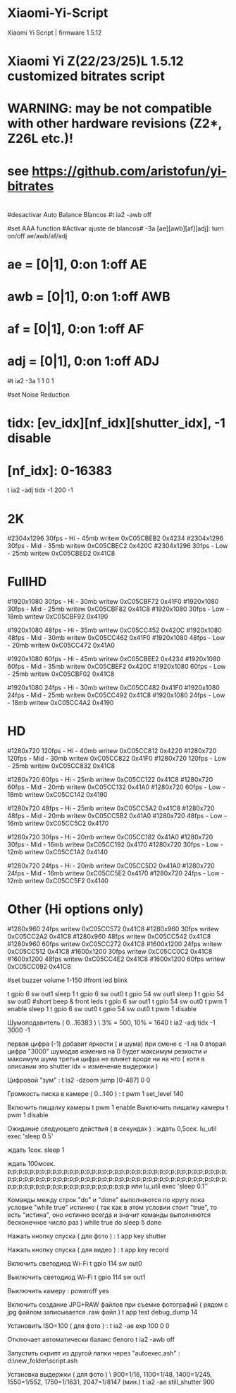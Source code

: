 # Xiaomi-Yi-Script
Xiaomi Yi Script | firmware 1.5.12
# Xiaomi Yi Z(22/23/25)L 1.5.12 customized bitrates script
# WARNING: may be not compatible with other hardware revisions (Z2*, Z26L etc.)!
# see https://github.com/aristofun/yi-bitrates
# 

#desactivar Auto Balance Blancos
#t ia2 -awb off

#set AAA function
#Activar ajuste de blancos# -3a [ae][awb][af][adj]: turn on/off ae/awb/af/adj
#  ae = [0|1], 0:on 1:off AE
#  awb = [0|1], 0:on 1:off AWB
#  af  = [0|1], 0:on 1:off AF
#  adj = [0|1], 0:on 1:off ADJ
#t ia2 -3a 1 1 0 1

#set Noise Reduction
# tidx: [ev_idx][nf_idx][shutter_idx], -1 disable  
# [nf_idx]: 0-16383
t ia2 -adj tidx -1 200 -1


# 2K
#2304x1296 30fps - Hi - 45mb
writew 0xC05CBEB2 0x4234
#2304x1296 30fps - Mid - 35mb
writew 0xC05CBEC2 0x420C
#2304x1296 30fps - Low - 25mb
writew 0xC05CBED2 0x41C8

# FullHD
#1920x1080 30fps - Hi - 30mb
writew 0xC05CBF72 0x41F0
#1920x1080 30fps - Mid - 25mb
writew 0xC05CBF82 0x41C8
#1920x1080 30fps - Low - 18mb
writew 0xC05CBF92 0x4190

#1920x1080 48fps - Hi - 35mb
writew 0xC05CC452 0x420C
#1920x1080 48fps - Mid - 30mb
writew 0xC05CC462 0x41F0
#1920x1080 48fps - Low - 20mb 
writew 0xC05CC472 0x41A0

#1920x1080 60fps - Hi - 45mb
writew 0xC05CBEE2 0x4234
#1920x1080 60fps - Mid - 35mb
writew 0xC05CBEF2 0x420C
#1920x1080 60fps - Low - 25mb
writew 0xC05CBF02 0x41C8

#1920x1080 24fps - Hi - 30mb
writew 0xC05CC482 0x41F0
#1920x1080 24fps - Mid - 25mb
writew 0xC05CC492 0x41C8
#1920x1080 24fps - Low - 18mb
writew 0xC05CC4A2 0x4190

# HD
#1280x720 120fps - Hi - 40mb
writew 0xC05CC812 0x4220
#1280x720 120fps - Mid - 30mb
writew 0xC05CC822 0x41F0
#1280x720 120fps - Low - 25mb
writew 0xC05CC832 0x41C8

#1280x720 60fps - Hi - 25mb
writew 0xC05CC122 0x41C8
#1280x720 60fps - Mid - 20mb
writew 0xC05CC132 0x41A0
#1280x720 60fps - Low - 18mb
writew 0xC05CC142 0x4190

#1280x720 48fps - Hi - 25mb
writew 0xC05CC5A2 0x41C8
#1280x720 48fps - Mid - 20mb
writew 0xC05CC5B2 0x41A0
#1280x720 48fps - Low - 16mb
writew 0xC05CC5C2 0x4170

#1280x720 30fps - Hi - 20mb
writew 0xC05CC182 0x41A0
#1280x720 30fps - Mid - 16mb
writew 0xC05CC192 0x4170
#1280x720 30fps - Low - 12mb
writew 0xC05CC1A2 0x4140

#1280x720 24fps - Hi - 20mb
writew 0xC05CC5D2 0x41A0
#1280x720 24fps - Mid - 16mb
writew 0xC05CC5E2 0x4170
#1280x720 24fps - Low - 12mb
writew 0xC05CC5F2 0x4140


# Other (Hi options only)
#1280x960 24fps
writew 0xC05CC572 0x41C8
#1280x960 30fps
writew 0xC05CC2A2 0x41C8
#1280x960 48fps
writew 0xC05CC542 0x41C8
#1280x960 60fps
writew 0xC05CC272 0x41C8
#1600x1200 24fps
writew 0xC05CC512 0x41C8
#1600x1200 30fps
writew 0xC05CC0C2 0x41C8
#1600x1200 48fps
writew 0xC05CC4E2 0x41C8
#1600x1200 60fps
writew 0xC05CC092 0x41C8

#set buzzer volume 1-150
#front led blink

t gpio 6 sw out1 
sleep 1
t gpio 6 sw out0
t gpio 54 sw out1
sleep 1
t gpio 54 sw out0
#short beep & front leds
t gpio 6 sw out1
t gpio 54 sw out0
t pwm 1 enable
sleep 1
t gpio 6 sw out0
t gpio 54 sw out0
t pwm 1 disable

Шумоподавитель ( 0...16383 ) \ 3% = 500, 10% = 1640
t ia2 -adj tidx -1 3000 -1

первая цифра (-1) добавит яркости ( и шума) при смене с -1 на 0
вторая цифра "3000" шумодав изменив на 0 будет максимум резкости и максимум шума
третья цифра не влияет вроде ни на что ( хотя в описании это shutter idx = изменение выдержки )

Цифровой "зум" :
t ia2 -dzoom jump [0-487] 0 0

Громкость писка в камере ( 0...140 ) :
t pwm 1 set_level 140


Включить пищалку камеры
t pwm 1 enable
Выключить пищалку камеры
t pwm 1 disable


Ожидание следующего действия ( в секундах ) :
ждать 0,5сек.
lu_util exec 'sleep 0.5'

ждать 1сек.
sleep 1

ждать 100мсек.
p;p;p;p;p;p;p;p;p;p;p;p;p;p;p;p;p;p;p;p;p;p;p;p;p;p;p;p;p;p;p;p;p;p;p;p;p;p;p;p;p;p;p;p;p;p;p;p;p;p;p;p;p;p;p;p;p;p;p;p;p;p;p;p;p;p;p;p;p;p;p;p;p;p;p;p;p;p;p;p;p;p;p;p;p;p;p;p;p;p;p;p;p;p;p;p;p;p;p;p
или
lu_util exec 'sleep 0.1''


Команды между строк "do" и "done" выполняются по кругу пока условие "while true" истинно ( так как в этом условии стоит "true", то есть "истина", оно истинно всегда и значит команды выполняются бесконечное число раз ) 
while true
do
sleep 5
done


Нажать кнопку спуска ( для фото ) :
t app key shutter

Нажать кнопку спуска ( для видео ) :
t app key record


Включить светодиод Wi-Fi
t gpio 114 sw out0

Выключить светодиод Wi-Fi
t gpio 114 sw out1


Выключить камеру :
poweroff yes


Включить создание JPG+RAW файлов при съемке фотографий ( рядом с jpg файлом записывается .raw файл )
t app test debug_dump 14


Установить ISO=100 ( для фото ) :
t ia2 -ae exp 100 0 0


Отключает автоматически баланс белого
t ia2 -awb off


Запустить скрипт из другой папки через "autoexec.ash" :
d:\new_folder\script.ash


Установка выдержки ( для фото ) \ 900=1/16, 1100=1/48, 1400=1/245, 1550=1/552, 1750=1/1631, 2047=1/8147 (мин.)
t ia2 -ae still_shutter 900
